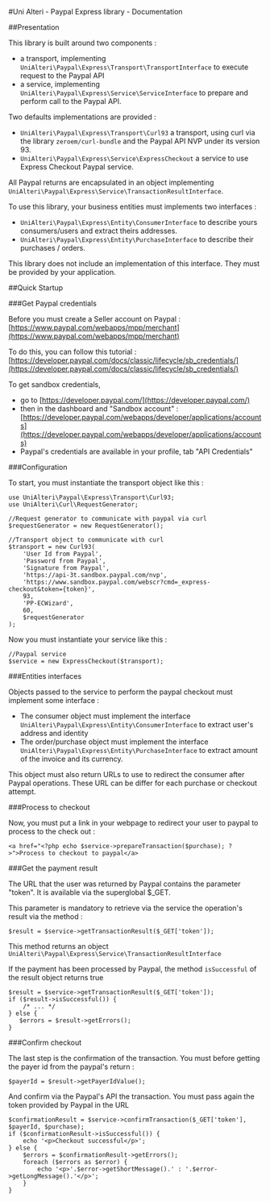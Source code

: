 #Uni Alteri - Paypal Express library - Documentation

##Presentation

This library is built around two components :

*   a transport, implementing `UniAlteri\Paypal\Express\Transport\TransportInterface` to  execute request to the Paypal API
*   a service, implementing `UniAlteri\Paypal\Express\Service\ServiceInterface` to prepare and perform call to the Paypal API.

Two defaults implementations are provided :

*   `UniAlteri\Paypal\Express\Transport\Curl93` a transport, using curl via the library `zeroem/curl-bundle` and the Paypal API NVP under its version 93.
*   `UniAlteri\Paypal\Express\Service\ExpressCheckout` a service to use Express Checkout Paypal service.

All Paypal returns are encapsulated in an object implementing `UniAlteri\Paypal\Express\Service\TransactionResultInterface`.

To use this library, your business entities must implements two interfaces :

*   `UniAlteri\Paypal\Express\Entity\ConsumerInterface` to describe yours consumers/users and extract theirs addresses.
*   `UniAlteri\Paypal\Express\Entity\PurchaseInterface` to describe their purchases / orders.

This library does not include an implementation of this interface. They must be provided by your application.

##Quick Startup

###Get Paypal credentials

Before you must create a Seller account on Paypal : [https://www.paypal.com/webapps/mpp/merchant](https://www.paypal.com/webapps/mpp/merchant)

To do this, you can follow this tutorial : [https://developer.paypal.com/docs/classic/lifecycle/sb_credentials/](https://developer.paypal.com/docs/classic/lifecycle/sb_credentials/)

To get sandbox credentials,
 
*   go to [https://developer.paypal.com/](https://developer.paypal.com/) 
*   then in the dashboard and "Sandbox account" : [https://developer.paypal.com/webapps/developer/applications/accounts](https://developer.paypal.com/webapps/developer/applications/accounts)
*   Paypal's credentials are available in your profile, tab "API Credentials"

###Configuration

To start, you must instantiate the transport object like this :

    use UniAlteri\Paypal\Express\Transport\Curl93;
    use UniAlteri\Curl\RequestGenerator;
    
    //Request generator to communicate with paypal via curl
    $requestGenerator = new RequestGenerator();

    //Transport object to communicate with curl
    $transport = new Curl93(
        'User Id from Paypal',
        'Password from Paypal',
        'Signature from Paypal',
        'https://api-3t.sandbox.paypal.com/nvp',
        'https://www.sandbox.paypal.com/webscr?cmd=_express-checkout&token={token}',
        93,
        'PP-ECWizard',
        60,
        $requestGenerator
    );
    
Now you must instantiate your service like this :
    
    //Paypal service
    $service = new ExpressCheckout($transport);

###Entities interfaces

Objects passed to the service to perform the paypal checkout must implement some interface :

*   The consumer object must implement the interface `UniAlteri\Paypal\Express\Entity\ConsumerInterface` to extract 
user's address and identity
*   The order/purchase object must implement the interface `UniAlteri\Paypal\Express\Entity\PurchaseInterface` to extract
amount of the invoice and its currency. 

This object must  also return URLs to use to redirect the consumer after Paypal operations. These URL can be differ for 
each purchase or checkout attempt.

###Process to checkout

Now, you must put a link in your webpage to redirect your user to paypal to process to the check out :

    <a href="<?php echo $service->prepareTransaction($purchase); ?>">Process to checkout to paypal</a>
    
###Get the payment result

The URL that the user was returned by Paypal contains the parameter "token". It is available via the superglobal $_GET.

This parameter is mandatory to retrieve via the service the operation's result via the method : 

    $result = $service->getTransactionResult($_GET['token']);
    
This method returns an object `UniAlteri\Paypal\Express\Service\TransactionResultInterface`

If the payment has been processed by Paypal, the method `isSuccessful` of the result object returns true

    $result = $service->getTransactionResult($_GET['token']);
    if ($result->isSuccessful()) {
        /* ... */
    } else {
       $errors = $result->getErrors();
    }

###Confirm checkout

The last step is the confirmation of the transaction. You must before getting the payer id from the paypal's return :

    $payerId = $result->getPayerIdValue();
    
And confirm via the Paypal's API the transaction. You must pass again the token provided by Paypal in the URL 
    
    $confirmationResult = $service->confirmTransaction($_GET['token'], $payerId, $purchase);
    if ($confirmationResult->isSuccessful()) {
        echo '<p>Checkout successful</p>';
    } else {
        $errors = $confirmationResult->getErrors();
        foreach ($errors as $error) {
            echo '<p>'.$error->getShortMessage().' : '.$error->getLongMessage().'</p>';
        }
    }
